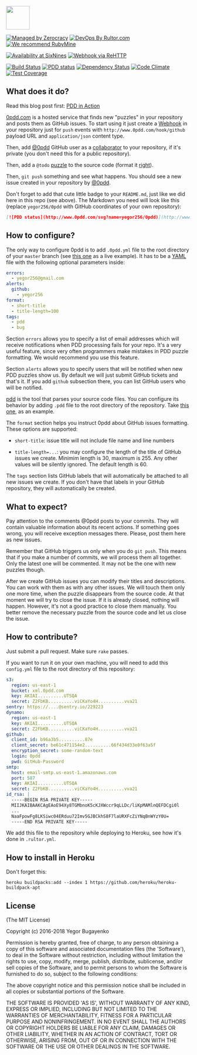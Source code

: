 <img src="https://avatars2.githubusercontent.com/u/24456188" width="64px" height="64px"/>

[![Managed by Zerocracy](https://www.0crat.com/badge/C3T46CUJJ.svg)](https://www.0crat.com/p/C3T46CUJJ)
[![DevOps By Rultor.com](http://www.rultor.com/b/yegor256/0pdd)](http://www.rultor.com/p/yegor256/0pdd)
[![We recommend RubyMine](http://img.teamed.io/rubymine-recommend.svg)](https://www.jetbrains.com/ruby/)

[![Availability at SixNines](http://www.sixnines.io/b/574a)](http://www.sixnines.io/h/574a)
[![Webhook via ReHTTP](http://www.rehttp.net/b?u=http%3A%2F%2Fwww.0pdd.com%2Fhook%2Fgithub)](http://www.rehttp.net/i?u=http%3A%2F%2Fwww.0pdd.com%2Fhook%2Fgithub)

[![Build Status](https://travis-ci.org/yegor256/0pdd.svg)](https://travis-ci.org/yegor256/0pdd)
[![PDD status](http://www.0pdd.com/svg?name=yegor256/0pdd)](http://www.0pdd.com/p?name=yegor256/0pdd)
[![Dependency Status](https://gemnasium.com/yegor256/0pdd.svg)](https://gemnasium.com/yegor256/0pdd)
[![Code Climate](http://img.shields.io/codeclimate/github/yegor256/0pdd.svg)](https://codeclimate.com/github/yegor256/0pdd)
[![Test Coverage](https://img.shields.io/codecov/c/github/yegor256/0pdd.svg)](https://codecov.io/github/yegor256/0pdd?branch=master)

## What does it do?

Read this blog post first: [PDD in Action](http://www.yegor256.com/2017/04/05/pdd-in-action.html)

[0pdd.com](http://www.0pdd.com) is a hosted service that
finds new "puzzles" in your repository and posts them as GitHub
issues. To start using it just create a
[Webhook](https://developer.github.com/webhooks/creating/) in your repository
just for `push` events  with `http://www.0pdd.com/hook/github` payload URL and
`application/json` content type.

Then, add [@0pdd](https://github.com/0pdd) GitHub user as a
[collaborator](https://help.github.com/articles/inviting-collaborators-to-a-personal-repository/)
to your repository, if it's private
(you don't need this for a public repository).

Then, add a `@todo` [puzzle](http://www.yegor256.com/2009/03/04/pdd.html)
to the source code (format it [right](https://github.com/teamed/pdd)).

Then, `git push` something and see what happens. You should see a new
issue created in your repository by [@0pdd](https://github.com/0pdd).

Don't forget to add that cute little badge to your `README.md`, just
like we did here in this repo (see above). The Markdown you need
will look like this (replace `yegor256/0pdd` with GitHub coordinates
of your own repository):

```markdown
[![PDD status](http://www.0pdd.com/svg?name=yegor256/0pdd)](http://www.0pdd.com/p?name=yegor256/0pdd)
```

## How to configure?

The only way to configure 0pdd is to add `.0pdd.yml` file to the
root directory of your `master` branch (see [this one](https://github.com/yegor256/0pdd/blob/master/.0pdd.yml) as a live example).
It has to be a [YAML](https://en.wikipedia.org/wiki/YAML) file with the following
optional parameters inside:

```yaml
errors:
  - yegor256@gmail.com
alerts:
  github:
    - yegor256
format:
  - short-title
  - title-length=100
tags:
  - pdd
  - bug
```

Section `errors` allows you to specify a list of email addresses which will
receive notifications when PDD processing fails for your repo. It's
a very useful feature, since very often programmers make
mistakes in PDD puzzle formatting. We would recommend you use this feature.

Section `alerts` allows you to specify users that will be notified when
new PDD puzzles show us. By default we will just submit GitHub tickets
and that's it. If you add `github` subsection there, you can list GitHub
users who will be notified.

[pdd](https://github.com/yegor256/pdd) is the tool that parses your source
code files. You can configure its behavior by adding `.pdd` file to the
root directory of the repository. Take
[this one](https://github.com/yegor256/0pdd/blob/master/.pdd), as an example.

The `format` section helps you instruct 0pdd about GitHub issues formatting.
These options are supported:

  * `short-title`: issue title will not include file name and line numbers

  * `title-length=...`: you may configure the length of the title of GitHub
    issues we create. Minimim length is 30, maximum is 255. Any other values
    will be silently ignored. The default length is 60.

The `tags` section lists GitHub labels that will automatically be attached
to all new issues we create. If you don't have that labels in your GitHub
repository, they will automatically be created.

## What to expect?

Pay attention to the comments @0pdd posts to your commits. They will
contain valuable information about its recent actions. If something goes
wrong, you will receive exception messages there. Please, post them here
as new issues.

Remember that GitHub triggers us only when you do `git push`. This means that
if you make a number of commits, we will process them all together. Only the
latest one will be commented. It may not be the one with new puzzles though.

After we create GitHub issues you can modify their titles and descriptions. You
can work with them as with any other issues. We will touch them only one
more time, when the puzzle disappears from the source code. At that moment
we will try to close the issue. If it is already closed, nothing will happen.
However, it's not a good practice to close them manually. You better remove
the necessary puzzle from the source code and let us close the issue.

## How to contribute?

Just submit a pull request. Make sure `rake` passes.

If you want to run it on your own machine, you will need to add this
`config.yml` file to the root directory of this repository:

```yaml
s3:
  region: us-east-1
  bucket: xml.0pdd.com
  key: AKIAI..........UTSQA
  secret: Z2FbKB..........viCKaYo4H..........vva21
sentry: https://....@sentry.io/229223
dynamo:
  region: us-east-1
  key: AKIAI..........UTSQA
  secret: Z2FbKB..........viCKaYo4H..........vva21
github:
  client_id: b96a3b5..........87e
  client_secret: be61c471154e2..........66f434d33e0f63a5f
  encryption_secret: some-random-text
  login: 0pdd
  pwd: GitHub-Password
smtp:
  host: email-smtp.us-east-1.amazonaws.com
  port: 587
  key: AKIAI..........UTSQA
  secret: Z2FbKB..........viCKaYo4H..........vva21
id_rsa: |
  -----BEGIN RSA PRIVATE KEY-----
  MIIJKAIBAAKCAgEAoE94Xy8TGMbnoK5cKJXWccr9qLLDc/liKpMAMlnQEFDCgi0l
  ...
  NaaFpowFg8LKSiwc04ERduu72Imv5GJBCkhS8F7laURXFcZiYNqBnWYzY0U=
  -----END RSA PRIVATE KEY-----
```

We add this file to the repository while deploying to Heroku,
see how it's done in `.rultor.yml`.

## How to install in Heroku

Don't forget this:

```
heroku buildpacks:add --index 1 https://github.com/heroku/heroku-buildpack-apt
```

## License

(The MIT License)

Copyright (c) 2016-2018 Yegor Bugayenko

Permission is hereby granted, free of charge, to any person obtaining a copy
of this software and associated documentation files (the 'Software'), to deal
in the Software without restriction, including without limitation the rights
to use, copy, modify, merge, publish, distribute, sublicense, and/or sell
copies of the Software, and to permit persons to whom the Software is
furnished to do so, subject to the following conditions:

The above copyright notice and this permission notice shall be included in all
copies or substantial portions of the Software.

THE SOFTWARE IS PROVIDED 'AS IS', WITHOUT WARRANTY OF ANY KIND, EXPRESS OR
IMPLIED, INCLUDING BUT NOT LIMITED TO THE WARRANTIES OF MERCHANTABILITY,
FITNESS FOR A PARTICULAR PURPOSE AND NONINFRINGEMENT. IN NO EVENT SHALL THE
AUTHORS OR COPYRIGHT HOLDERS BE LIABLE FOR ANY CLAIM, DAMAGES OR OTHER
LIABILITY, WHETHER IN AN ACTION OF CONTRACT, TORT OR OTHERWISE, ARISING FROM,
OUT OF OR IN CONNECTION WITH THE SOFTWARE OR THE USE OR OTHER DEALINGS IN THE
SOFTWARE.
